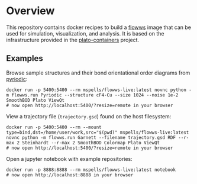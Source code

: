 # Overview

This repository contains docker recipes to build a
[flowws](https://flowws.readthedocs.io) image that can be used for
simulation, visualization, and analysis. It is based on the
infrastructure provided in the
[plato-containers](https://github.com/glotzerlab/plato-containers/tree/master/plato-live)
project.

## Examples

Browse sample structures and their bond orientational order diagrams
from [pyriodic](https://pyriodic.readthedocs.io):

```
docker run -p 5400:5400 --rm mspells/flowws-live:latest novnc python -m flowws.run Pyriodic --structure cF4-Cu --size 1024 --noise 1e-2 SmoothBOD Plato ViewQt
# now open http://localhost:5400/?resize=remote in your browser
```

View a trajectory file (`trajectory.gsd`) found on the host
filesystem:

```
docker run -p 5400:5400 --rm --mount type=bind,dst=/home/user/work,src="$(pwd)" mspells/flowws-live:latest novnc python -m flowws.run Garnett --filename trajectory.gsd RDF --r-max 2 Steinhardt --r-max 2 SmoothBOD Colormap Plato ViewQt
# now open http://localhost:5400/?resize=remote in your browser
```

Open a jupyter notebook with example repositories:

```
docker run -p 8888:8888 --rm mspells/flowws-live:latest notebook
# now open http://localhost:8888 in your browser
```